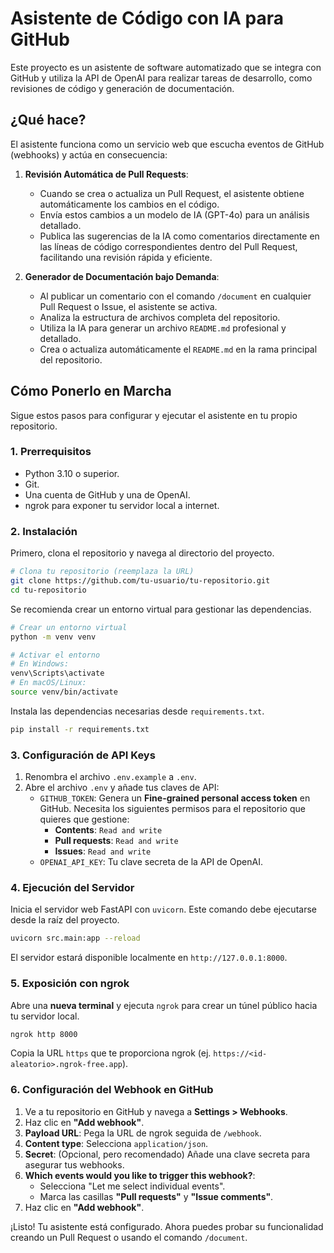 # Asistente de Código con IA para GitHub

Este proyecto es un asistente de software automatizado que se integra con GitHub y utiliza la API de OpenAI para realizar tareas de desarrollo, como revisiones de código y generación de documentación.

## ¿Qué hace?

El asistente funciona como un servicio web que escucha eventos de GitHub (webhooks) y actúa en consecuencia:

1.  **Revisión Automática de Pull Requests**:
    *   Cuando se crea o actualiza un Pull Request, el asistente obtiene automáticamente los cambios en el código.
    *   Envía estos cambios a un modelo de IA (GPT-4o) para un análisis detallado.
    *   Publica las sugerencias de la IA como comentarios directamente en las líneas de código correspondientes dentro del Pull Request, facilitando una revisión rápida y eficiente.

2.  **Generador de Documentación bajo Demanda**:
    *   Al publicar un comentario con el comando `/document` en cualquier Pull Request o Issue, el asistente se activa.
    *   Analiza la estructura de archivos completa del repositorio.
    *   Utiliza la IA para generar un archivo `README.md` profesional y detallado.
    *   Crea o actualiza automáticamente el `README.md` en la rama principal del repositorio.

## Cómo Ponerlo en Marcha

Sigue estos pasos para configurar y ejecutar el asistente en tu propio repositorio.

### 1. Prerrequisitos

*   Python 3.10 o superior.
*   Git.
*   Una cuenta de GitHub y una de OpenAI.
*   ngrok para exponer tu servidor local a internet.

### 2. Instalación

Primero, clona el repositorio y navega al directorio del proyecto.

```bash
# Clona tu repositorio (reemplaza la URL)
git clone https://github.com/tu-usuario/tu-repositorio.git
cd tu-repositorio
```

Se recomienda crear un entorno virtual para gestionar las dependencias.

```bash
# Crear un entorno virtual
python -m venv venv

# Activar el entorno
# En Windows:
venv\Scripts\activate
# En macOS/Linux:
source venv/bin/activate
```

Instala las dependencias necesarias desde `requirements.txt`.

```bash
pip install -r requirements.txt
```

### 3. Configuración de API Keys

1.  Renombra el archivo `.env.example` a `.env`.
2.  Abre el archivo `.env` y añade tus claves de API:
    *   `GITHUB_TOKEN`: Genera un **Fine-grained personal access token** en GitHub. Necesita los siguientes permisos para el repositorio que quieres que gestione:
        *   **Contents**: `Read and write`
        *   **Pull requests**: `Read and write`
        *   **Issues**: `Read and write`
    *   `OPENAI_API_KEY`: Tu clave secreta de la API de OpenAI.

### 4. Ejecución del Servidor

Inicia el servidor web FastAPI con `uvicorn`. Este comando debe ejecutarse desde la raíz del proyecto.

```bash
uvicorn src.main:app --reload
```

El servidor estará disponible localmente en `http://127.0.0.1:8000`.

### 5. Exposición con ngrok

Abre una **nueva terminal** y ejecuta `ngrok` para crear un túnel público hacia tu servidor local.

```bash
ngrok http 8000
```

Copia la URL `https` que te proporciona ngrok (ej. `https://<id-aleatorio>.ngrok-free.app`).

### 6. Configuración del Webhook en GitHub

1.  Ve a tu repositorio en GitHub y navega a **Settings > Webhooks**.
2.  Haz clic en **"Add webhook"**.
3.  **Payload URL**: Pega la URL de ngrok seguida de `/webhook`.
4.  **Content type**: Selecciona `application/json`.
5.  **Secret**: (Opcional, pero recomendado) Añade una clave secreta para asegurar tus webhooks.
6.  **Which events would you like to trigger this webhook?**:
    *   Selecciona "Let me select individual events".
    *   Marca las casillas **"Pull requests"** y **"Issue comments"**.
7.  Haz clic en **"Add webhook"**.

¡Listo! Tu asistente está configurado. Ahora puedes probar su funcionalidad creando un Pull Request o usando el comando `/document`.